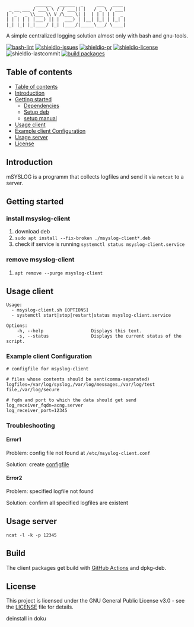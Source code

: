 ```
           ______   ______  _     ___   ____
 _ __ ___ / ___\ \ / / ___|| |   / _ \ / ___|
| '_ ` _ \\___ \\ V /\___ \| |  | | | | |  _
| | | | | |___) || |  ___) | |__| |_| | |_| |
|_| |_| |_|____/ |_| |____/|_____\___/ \____|
```

 A simple centralized logging solution almost only with bash and gnu-tools.

 [![bash-lint](https://github.com/quotengrote/mSYSLOG/actions/workflows/bash_lint.yml/badge.svg)](https://github.com/quotengrote/mSYSLOG/actions/workflows/bash_lint.yml)
 [![shieldio-issues](https://img.shields.io/github/issues/quotengrote/msyslog)](https://github.com/quotengrote/mSYSLOG/issues)
[![shieldio-pr](https://img.shields.io/github/issues-pr/quotengrote/msyslog)](https://github.com/quotengrote/mSYSLOG/pulls)
[![shieldio-license](https://img.shields.io/github/license/quotengrote/msyslog)](./LICENSE)
![shieldio-lastcommit](https://img.shields.io/github/last-commit/quotengrote/msyslog)
[![build packages](https://github.com/quotengrote/mSYSLOG/actions/workflows/build-deb.yml/badge.svg)](https://github.com/quotengrote/mSYSLOG/actions/workflows/build-deb.yml)

## Table of contents
<!-- TOC START min:1 max:3 link:true asterisk:false update:true -->
  - [Table of contents](#table-of-contents)
  - [Introduction](#introduction)
  - [Getting started](#getting-started)
    - [Dependencies](#dependencies)
    - [Setup deb](#setup-deb)
    - [setup manual](#setup-manual)
  - [Usage client](#usage-client)
  - [Example client Configuration](#example-client-configuration)
  - [Usage server](#usage-server)
  - [License](#license)
<!-- TOC END -->



## Introduction
mSYSLOG is a programm that collects logfiles and send it via `netcat` to a server.

## Getting started

### install msyslog-client
1. download deb
2. ``sudo apt install --fix-broken ./msyslog-client*.deb``
3. check if service is running ``systemctl status msyslog-client.service``

### remove msyslog-client
1. ``apt remove --purge msyslog-client``

## Usage client
```
Usage:
  - msyslog-client.sh [OPTIONS]
  - systemctl start|stop|restart|status msyslog-client.service

Options:
    -h, --help                  Displays this text.
    -s, --status                Displays the current status of the script.
```


### Example client Configuration
```
# configfile for msyslog-client

# files whose contents should be sent(comma-separated)
logfiles=/var/log/syslog,/var/log/messages,/var/log/test file,/var/log/secure

# fqdn and port to which the data should get send
log_receiver_fqdn=acng.server
log_receiver_port=12345

```

### Troubleshooting
#### Error1
Problem: config file not found at `/etc/msyslog-client.conf`

Solution: create [configfile](#example-client-configuration)

#### Error2
Problem: specified logfile not found

Solution: confirm all specified logfiles are existent


## Usage server
``ncat -l -k -p 12345``


## Build
The client packages get build with [GitHub Actions](./.github/workflows/build-deb.yml) and dpkg-deb.

## License
This project is licensed under the GNU General Public License v3.0 - see the [LICENSE](./LICENSE) file for details.


deinstall in doku
